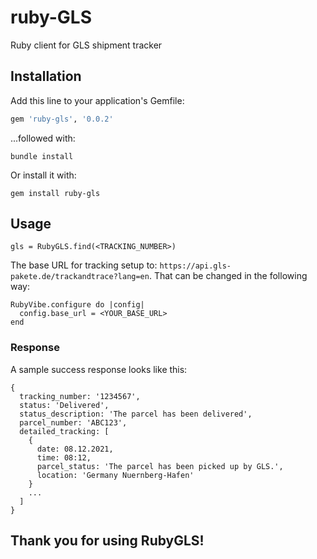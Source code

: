 # ruby-GLS
Ruby client for GLS shipment tracker

## Installation
Add this line to your application's Gemfile:

```ruby
gem 'ruby-gls', '0.0.2'
```

...followed with:
```
bundle install
```

Or install it with:
```
gem install ruby-gls
```

## Usage
```
gls = RubyGLS.find(<TRACKING_NUMBER>)
```

The base URL for tracking setup to: `https://api.gls-pakete.de/trackandtrace?lang=en`. That can be changed in the following way:

```
RubyVibe.configure do |config|
  config.base_url = <YOUR_BASE_URL>
end
```



### Response
A sample success response looks like this:

```
{
  tracking_number: '1234567',
  status: 'Delivered',
  status_description: 'The parcel has been delivered',
  parcel_number: 'ABC123',
  detailed_tracking: [
    {
      date: 08.12.2021,
      time: 08:12,
      parcel_status: 'The parcel has been picked up by GLS.',
      location: 'Germany Nuernberg-Hafen'
    }
    ...
  ]
}
```

## Thank you for using RubyGLS!


